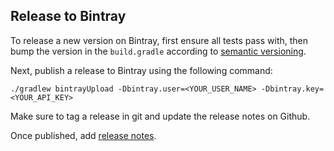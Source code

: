 ## Release to Bintray

To release a new version on Bintray, first ensure all tests pass with,
then bump the version in the `build.gradle` according to [semantic versioning](https://semver.org/_).

Next, publish a release to Bintray using the following command:

```
./gradlew bintrayUpload -Dbintray.user=<YOUR_USER_NAME> -Dbintray.key=<YOUR_API_KEY>
```

Make sure to tag a release in git and update the release notes on Github.

Once published, add [release notes](https://github.com/excitement-engineer/ktor-graphql/tags).

